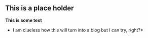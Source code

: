 ## This is a place holder 

**This is some text**
* I am clueless how this will turn into a blog but I can try, right?* 
